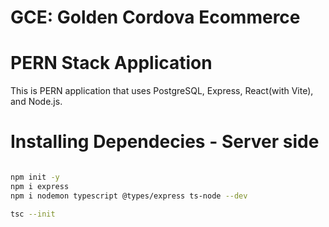# GCE: Golden Cordova Ecommerce

# PERN Stack Application

This is PERN application that uses PostgreSQL, Express, React(with Vite), and Node.js.

# Installing Dependecies - Server side

```bash

npm init -y
npm i express
npm i nodemon typescript @types/express ts-node --dev

tsc --init

```
